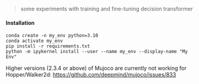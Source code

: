 > some experiments with training and fine-tuning decision transformer

#### Installation

```
conda create -n my_env python=3.10
conda activate my_env
pip install -r requirements.txt
python -m ipykernel install --user --name my_env --display-name "My Env"
```

Higher versions (2.3.4 or above) of Mujoco are currently not working for Hopper/Walker2d:
https://github.com/deepmind/mujoco/issues/833
